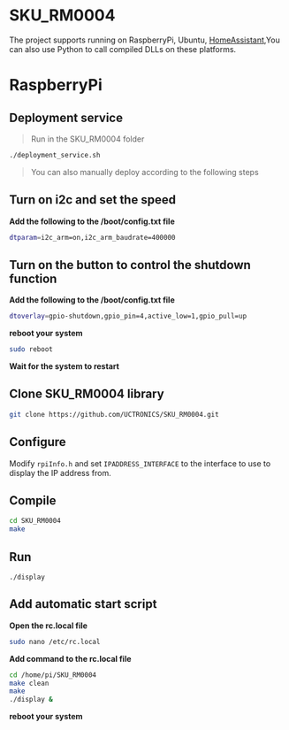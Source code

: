 # SKU_RM0004
The project supports running on RaspberryPi, Ubuntu, [HomeAssistant](https://github.com/UCTRONICS/UCTRONICS_RM0004_HA),You can also use Python to call compiled DLLs on these platforms.
# RaspberryPi

## Deployment service
> Run in the SKU_RM0004 folder
```bash
./deployment_service.sh   
```
>You can also manually deploy according to the following steps
## Turn on i2c and set the speed
**Add the following to the /boot/config.txt file**
```bash
dtparam=i2c_arm=on,i2c_arm_baudrate=400000
```

## Turn on the button to control the shutdown function
**Add the following to the /boot/config.txt file**
```bash
dtoverlay=gpio-shutdown,gpio_pin=4,active_low=1,gpio_pull=up
```

**reboot your system**
```bash
sudo reboot
```
**Wait for the system to restart**

##  Clone SKU_RM0004 library
```bash
git clone https://github.com/UCTRONICS/SKU_RM0004.git
```
## Configure
Modify `rpiInfo.h` and set `IPADDRESS_INTERFACE` to the interface to use to display the IP address from.

## Compile
```bash
cd SKU_RM0004
make
```
## Run
```
./display
```




## Add automatic start script
**Open the rc.local file**
```bash
sudo nano /etc/rc.local
```
**Add command to the rc.local file**
```bash
cd /home/pi/SKU_RM0004
make clean
make
./display &
```
**reboot your system**
